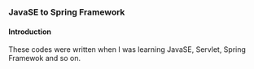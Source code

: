 ### JavaSE to Spring  Framework

#### Introduction
These  codes were written  when I was learning JavaSE, Servlet, Spring Framewok and so on.

